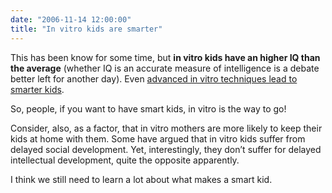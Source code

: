 ```yaml
---
date: "2006-11-14 12:00:00"
title: "In vitro kids are smarter"
---
```




This has been know for some time, but __in vitro kids have an higher IQ than the average__ (whether IQ is an accurate measure of intelligence is a debate better left for another day). Even [advanced in vitro techniques lead to smarter kids](http://www.newscientist.com/article.ns?id=dn7554).

So, people, if you want to have smart kids, in vitro is the way to go!

Consider, also, as a factor, that in vitro mothers are more likely to keep their kids at home with them. Some have argued that in vitro kids suffer from delayed social development. Yet, interestingly, they don&rsquo;t suffer for delayed intellectual development, quite the opposite apparently.

I think we still need to learn a lot about what makes a smart kid.

